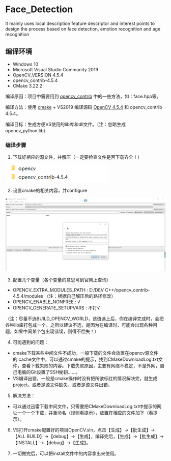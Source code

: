 # Face_Detection
It mainly uses local description feature descriptor and interest points to design the process based on face detection, emotion recognition and age recognition

## 编译环境

* Windows 10
* Microsoft Visual Studio Community 2019
* OpenCV_VERSION 4.5.4
* opencv_contrib-4.5.4
* CMake 3.22.2

编译原因：项目中需要用到 [opencv_contrib](https://github.com/opencv/opencv_contrib/tags) 中的一些方法，如：face.hpp等。

编译方法：使用 [cmake](https://cmake.org/) + VS2019 编译源码 [OpenCV 4.5.4](https://opencv.org/) 和 opencv_contrib 4.5.4。

编译目标：生成方便VS使用的lib库和dll文件。（注：忽略生成opencv_python.lib）

### 编译步骤

1. 下载好相应的源文件，并解压（一定要检查文件是否下载齐全！）

![](.//Detection//image//file//1.png)

2. 设置cmake的相关内容，并configure

![](.//Detection//image//file//2.png)

3. 配置几个变量（各个变量的意思可到官网上查询）
* OPENCV_EXTRA_MODULES_PATH : E:/DEV C++/opencv_contrib-4.5.4/modules （注：根据自己解压后的路径修改）
* OPENCV_ENABLE_NONFREE : √
* OPENCV_GENERATE_SETUPVARS : 不打√

（注：尽量不选BUILD_OPENCV_WORLD，该值选上后，你在编译完成时，会把各种lib库打包成一个。之所以建议不选，是因为在编译时，可能会出现各种问题，如果中间某个包出现错误，则得不偿失！）

4. 可能遇到的问题：
* cmake下载某些中间文件不成功，一般下载的文件会放置在opencv源文件的.cache文件中，可以通过cmake的提示，找到CMakeDownloadLog.txt文件，查看下载失败的内容。下载失败原因，主要有网络不稳定，不是外网，自己电脑的Git设置了SSH秘钥……。
* VS编译出错，一般是cmake操作时没有把所欲标红的情况解决完，就生成project。或者是源文件缺失，或者是源文件出错。

5. 解决方法：
* 可以通过迅雷下载中间文件，只需要把CMakeDownloadLog.txt中提示的网址一个一个下载，并重命名（规则看提示），放置在相应的文件加下（看提示）。

6. VS打开cmake配置好的项目OpenCV.sln，点击【生成】→【批生成】→【ALL BUILD】→【debug】→【生成】，编译完后，【生成】→【批生成】→【INSTALL】→【debug】→【生成】。

7. 一切做完后，可以把install文件中的内容拿出来使用。


